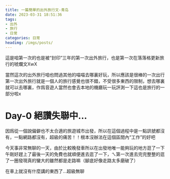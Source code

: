 ```yaml
---
title: 一篇簡單的出外旅行文-青岛
date: 2023-03-31 18:51:36
tags: 
- 出外
- 旅行
- 日常
categories: 日常
headimg: /imgs/posts/
---
```

這是咱第一次的也是被“封印”三年的第一次出外旅行，也是第一次在落落格更新旅行的唬爛文XwX

當然這次的出外旅行咱也問過其他的喵喵去哪裏好玩，所以應該是很棒的一次出行
第一次出外旅行就是一個人的旅行感覺也很不錯，不受很多東西的限制，想去哪裏就可以去哪裏，作爲音遊人當然也會去本地的機廳玩一玩評測一下這也是旅行的一部分啦x

# Day-0 絕讚失聯中...
因爲從一個說偏僻也不太合適的旅遊城市出發，所以在這個過程中是一點訊號都沒有，一點網路都沒有，超級的痛苦！！根本沒辦法在這個區間內“工作”的好吧

今天事非常無聊的一天，由於比較晚發車所以在出發地唯一能夠玩的地方逛了一下午剛好趕上了最後一天的免費也就順便進去逛了一下，ㄟ第一次進去完完整整的逛了一圈發現真的蠻大的雖然都是走路嘛（腳底好像走路太多磨破了）

在車上就沒有什麼講的東西了...超級無聊

